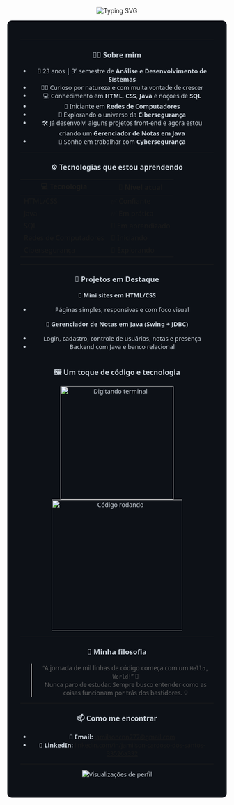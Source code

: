 
<p align="center">
  <img src="https://readme-typing-svg.demolab.com?font=Fira+Code&pause=1000&color=00FF00&center=true&vCenter=true&width=700&lines=Oi%2C+eu+sou+o+Jamilson!;Full+Stack+em+Constru%C3%A7%C3%A3o+%F0%9F%92%BB;Apaixonado+por+tecnologia+e+cyberseguran%C3%A7a+%F0%9F%94%92" alt="Typing SVG" />
</p>

<div align="center" style="background-color:#0d1117; padding: 30px; border-radius: 10px; color: #c9d1d9; font-family: 'Segoe UI', 'Comic Sans MS', Tahoma, Geneva, Verdana, sans-serif;">

---

### 👨‍💻 Sobre mim

- 🧒 23 anos | 3º semestre de **Análise e Desenvolvimento de Sistemas**
- 👨‍💻 Curioso por natureza e com muita vontade de crescer
- 💻 Conhecimento em **HTML**, **CSS**, **Java** e noções de **SQL**
- 📡 Iniciante em **Redes de Computadores**
- 🔐 Explorando o universo da **Cibersegurança**
- 🛠️ Já desenvolvi alguns projetos front-end e agora estou criando um **Gerenciador de Notas em Java**
- 🎯 Sonho em trabalhar com **Cybersegurança**

---

### ⚙️ Tecnologias que estou aprendendo

| 💻 Tecnologia        | 🔧 Nível atual        |
|----------------------|------------------------|
| HTML/CSS             | ✅ Confiante           |
| Java                 | ✅ Em prática          |
| SQL                  | 🧪 Em aprendizado      |
| Redes de Computadores| 🚀 Iniciando           |
| Cibersegurança       | 🌱 Explorando          |

---

### 💼 Projetos em Destaque

📌 **Mini sites em HTML/CSS**  
- Páginas simples, responsivas e com foco visual

📌 **Gerenciador de Notas em Java (Swing + JDBC)**  
- Login, cadastro, controle de usuários, notas e presença  
- Backend com Java e banco relacional

---

### 🖼️ Um toque de código e tecnologia

<p align="center">
  <img src="https://media.giphy.com/media/qgQUggAC3Pfv687qPC/giphy.gif" width="260" alt="Digitando terminal" />
  <img src="https://media.giphy.com/media/f3iwJFOVOwuy7K6FFw/giphy.gif" width="300" alt="Código rodando" />
</p>

---

### 🧠 Minha filosofia

> “A jornada de mil linhas de código começa com um `Hello, World!`” 💬  
> Nunca paro de estudar. Sempre busco entender como as coisas funcionam por trás dos bastidores. 💡

---

### 📫 Como me encontrar

- 📧 **Email:** jamilsoncnn777@gmail.com  
- 💼 **LinkedIn:** [linkedin.com/in/jamilson-cardoso-dos-santos-33526a332](https://www.linkedin.com/in/jamilson-cardoso-dos-santos-33526a332/)

---

<p align="center">
  <img src="https://komarev.com/ghpvc/?username=jamilsoncardoso&style=flat-square&color=blue" alt="Visualizações de perfil"/>
</p>

</div>
